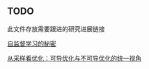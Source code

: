 ## TODO

此文件存放需要跟进的研究进展链接

[自监督学习的秘密](https://mp.weixin.qq.com/s/6pXlAyQo99hUEiUOLc31pg)

[从采样看优化：可导优化与不可导优化的统一视角](https://kexue.fm/archives/7521)

